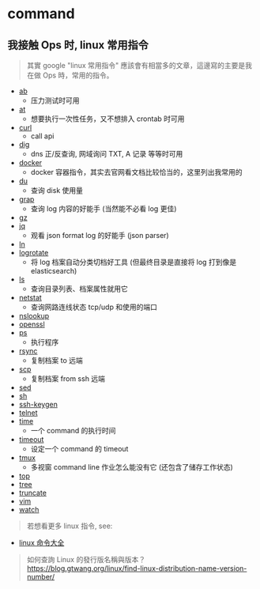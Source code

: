 # command

## 我接触 Ops 时, linux 常用指令

> 其實 google "linux 常用指令" 應該會有相當多的文章，這邊寫的主要是我在做 Ops 時，常用的指令。

- [ab](/ops/linux/command/ab.md#ab)
  - 压力测试时可用
- [at](/ops/linux/command/at.md#at)
  - 想要执行一次性任务，又不想排入 crontab 时可用
- [curl](/ops/linux/command/curl.md#curl)
  - call api
- [dig](/ops/linux/command/dig.md#dig)
  - dns 正/反查询, 网域询问 TXT, A 记录 等等时可用
- [docker](/ops/linux/command/docker.md#docker)
  - docker 容器指令，其实去官网看文档比较恰当的，这里列出我常用的
- [du](/ops/linux/command/du.md#du)
  - 查询 disk 使用量
- [grap](/ops/linux/command/grep.md#grep)
  - 查询 log 内容的好能手 (当然能不必看 log 更佳)
- [gz](/ops/linux/command/gz.md#gz)
- [jq](/ops/linux/command/jq.md#jq)
  - 观看 json format log 的好能手 (json parser)
- [ln](/ops/linux/command/ln.md#ln)
- [logrotate](/ops/linux/command/logrotate.md#logrotate)
  - 将 log 档案自动分类切档好工具 (但最终目录是直接将 log 打到像是 elasticsearch)
- [ls](/ops/linux/command/ls.md#ls)
  - 查询目录列表、档案属性就用它
- [netstat](/ops/linux/command/netstat.md#netstat)
  - 查询网路连线状态 tcp/udp 和使用的端口
- [nslookup](/ops/linux/command/nslookup.md#nslookup)
- [openssl](/ops/linux/command/openssl.md#openssl)
- [ps](/ops/linux/command/ps.md#ps)
  - 执行程序
- [rsync](/ops/linux/command/rsync.md#rsync)
  - 复制档案 to 远端
- [scp](/ops/linux/command/scp.md#scp)
  - 复制档案 from ssh 远端
- [sed](/ops/linux/command/sed.md#sed)
- [sh](/ops/linux/command/sh.md#sh)
- [ssh-keygen](/ops/linux/command/ssh-keygen.md)
- [telnet](/ops/linux/command/telnet.md#telnet)
- [time](/ops/linux/command/time.md#time)
  - 一个 command 的执行时间
- [timeout](/ops/linux/command/timeout.md#timeout)
  - 设定一个 command 的 timeout
- [tmux](/ops/linux/command/tmux.md#tmux)
  - 多视窗 command line 作业怎么能没有它 (还包含了储存工作状态)
- [top](/ops/linux/command/top.md#top)
- [tree](/ops/linux/command/tree.md#tree)
- [truncate](/ops/linux/command/truncate.md#truncate)
- [vim](/ops/linux/command/vim.md#vim)
- [watch](/ops/linux/command/watch.md#watch)

> 若想看更多 linux 指令, see:

- [linux 命令大全](http://man.linuxde.net/)

> 如何查詢 Linux 的發行版名稱與版本？ https://blog.gtwang.org/linux/find-linux-distribution-name-version-number/